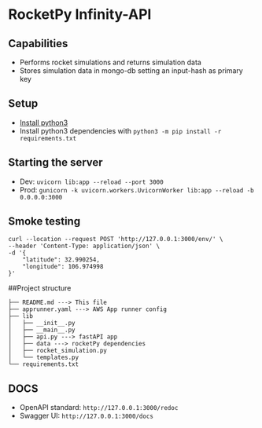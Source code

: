 # RocketPy Infinity-API 

## Capabilities
- Performs rocket simulations and returns simulation data
- Stores simulation data in mongo-db setting an input-hash as primary key

## Setup
- [Install python3](https://www.python.org/downloads/)
- Install python3 dependencies with `python3 -m pip install -r requirements.txt`

## Starting the server
- Dev: `uvicorn lib:app --reload --port 3000`
- Prod: `gunicorn -k uvicorn.workers.UvicornWorker lib:app --reload -b 0.0.0.0:3000`

## Smoke testing
```
curl --location --request POST 'http://127.0.0.1:3000/env/' \
--header 'Content-Type: application/json' \
-d '{
    "latitude": 32.990254,
    "longitude": 106.974998
}'
```

##Project structure
```
├── README.md ---> This file 
├── apprunner.yaml ---> AWS App runner config
├── lib 
│   ├── __init__.py
│   ├── __main__.py
│   ├── api.py ---> fastAPI app
│   ├── data ---> rocketPy dependencies 
│   ├── rocket_simulation.py
│   └── templates.py
└── requirements.txt
```

## DOCS
- OpenAPI standard: `http://127.0.0.1:3000/redoc`
- Swagger UI: `http://127.0.0.1:3000/docs`
